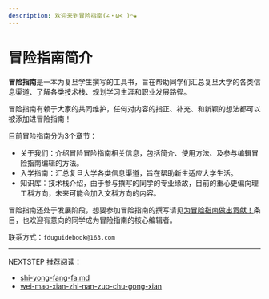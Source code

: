 ```yaml
---
description: 欢迎来到冒险指南(∠・ω< )⌒★
---
```


# 冒险指南简介

**冒险指南**是一本为复旦学生撰写的工具书，旨在帮助同学们汇总复旦大学的各类信息渠道、了解各类技术栈、规划学习生涯和职业发展路径。

冒险指南有赖于大家的共同维护，任何对内容的指正、补充、和新颖的想法都可以被添加进冒险指南！

目前冒险指南分为3个章节：

* 关于我们：介绍冒险冒险指南相关信息，包括简介、使用方法、及参与编辑冒险指南编辑的方法。
* 入学指南：汇总复旦大学各类信息渠道，旨在帮助新生适应大学生活。
* 知识库：技术栈介绍，由于参与撰写的同学的专业缘故，目前的重心更偏向理工科方向，未来可能会加入文科方向的内容。

冒险指南还处于发展阶段，想要参加冒险指南的撰写请见[为冒险指南做出贡献！](wei-mao-xian-zhi-nan-zuo-chu-gong-xian/)条目，也欢迎有意向的同学成为冒险指南的核心编辑者。

联系方式：`fduguidebook@163.com`

***

NEXTSTEP 推荐阅读：

* [shi-yong-fang-fa.md](shi-yong-fang-fa.md "mention")
* [wei-mao-xian-zhi-nan-zuo-chu-gong-xian](wei-mao-xian-zhi-nan-zuo-chu-gong-xian/ "mention")
